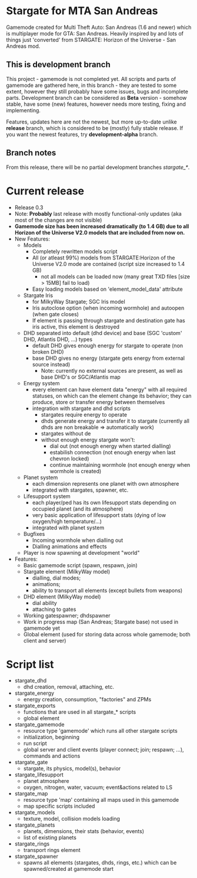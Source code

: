 # Stargate for MTA San Andreas

 Gamemode created for Multi Theft Auto: San Andreas (1.6 and newer) which is multiplayer mode for GTA: San Andreas. Heavily inspired by and lots of things just 'converted' from STARGATE: Horizon of the Universe - San Andreas mod.

## This is development branch

This project - gamemode is not completed yet. All scripts and parts of gamemode are gathered here, in this branch - they are tested to some extent, however they still probably have some issues, bugs and incomplete parts. Development branch can be considered as **Beta** version - somehow stable, have some (new) features, however needs more testing, fixing and implementing.

Features, updates here are not the newest, but more up-to-date unlike **release** branch, which is considered to be (mostly) fully stable release. If you want the newest features, try **development-alpha** branch.

## Branch notes

From this release, there will be no partial development branches *stargate_\**.

# Current release

- Release 0.3
- Note: **Probably** last release with mostly functional-only updates (aka most of the changes are not visible)
- **Gamemode size has been increased dramatically (to 1.4 GB) due to all Horizon of the Universe V2.0 models that are included from now on.**
- New Features:
    - Models 
        - Completely rewritten models script
        - All (or atleast 99%) models from STARGATE:Horizon of the Universe V2.0 mode are contained (script size increased to 1.4 GB)
            - not all models can be loaded now (many great TXD files [size > 15MB] fail to load)
        - Easy loading models based on 'element_model_data' attribute
    - Stargate Iris
        - for MilkyWay Stargate; SGC Iris model
        - Iris autoclose option (when incoming wormhole) and autoopen (when gate closes)
        - If element is passing through stargate and destination gate has iris active, this element is destroyed
    - DHD separated into default (dhd device) and base (SGC 'custom' DHD, Atlantis DHD, ...) types
        - default DHD gives enough energy for stargate to operate (non broken DHD)
        - base DHD gives no energy (stargate gets energy from external source instead)
            - Note: currently no external sources are present, as well as base DHD's or SGC/Atlantis map
    - Energy system
        - every element can have element data "energy" with all required statuses, on which can the element change its behavior; they can produce, store or transfer energy between themselves
        - integration with stargate and dhd scripts
            - stargates require energy to operate
            - dhds generate energy and transfer it to stargate (currently all dhds are non breakable => automatically work)
            - stargates without de
            - without enough energy stargate won't:
                - dial out (not enough energy when started dialling)
                - estabilish connection (not enough energy when last chevron locked)
                - continue maintaining wormhole (not enough energy when wormhole is created)
    - Planet system
        - each dimension represents one planet with own atmosphere
        - integrated with stargates, spawner, etc.
    - Lifesupport system
        - each player/ped has its own lifesupport stats depending on occupied planet (and its atmosphere)
        - very basic application of lifesupport stats (dying of low oxygen/high temperature/...)
        - integrated with planet system
    - Bugfixes
        - Incoming wormhole when dialling out
        - Dialling animations and effects
    - Player is now spawning at development "world"
- Features:
    - Basic gamemode script (spawn, respawn, join)
    - Stargate element (MilkyWay model)
        - dialling, dial modes;
        - animations;
        - ability to transport all elements (except bullets from weapons)
    - DHD element (MilkyWay model)
        - dial ability
        - attaching to gates
    - Working gatespawner; dhdspawner
    - Work in progress map (San Andreas; Stargate base) not used in gamemode yet 
    - Global element (used for storing data across whole gamemode; both client and server)


# Script list

- stargate_dhd
    - dhd creation, removal, attaching, etc.
- stargate_energy
    - energy creation, consumption, "factories" and ZPMs
- stargate_exports
    - functions that are used in all stargate_* scripts
    - global element
- stargate_gamemode
    - resource type 'gamemode' which runs all other stargate scripts
    - initialization, beginning
    - run script
    - global server and client events (player connect; join; respawn; ...), commands and actions
- stargate_gate
    - stargate, its physics, model(s), behavior
- stargate_lifesupport
    - planet atmosphere
    - oxygen, nitrogen, water, vacuum; event&actions related to LS
- stargate_map
    - resource type 'map' containing all maps used in this gamemode
    - map specific scripts included
- stargate_models
    - texture, model, collision models loading
- stargate_planets
    - planets, dimensions, their stats (behavior, events)
    - list of existing planets
- stargate_rings
    - transport rings element
- stargate_spawner
    - spawns all elements (stargates, dhds, rings, etc.) which can be spawned/created at gamemode start
